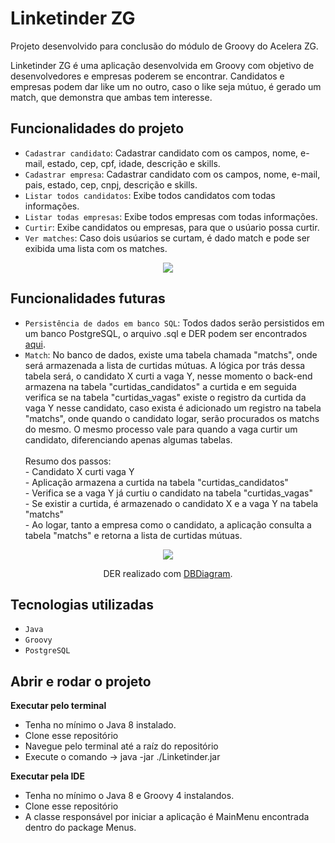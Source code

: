 # Linketinder ZG

Projeto desenvolvido para conclusão do módulo de Groovy do Acelera ZG.

Linketinder ZG é uma aplicação desenvolvida em Groovy com objetivo de desenvolvedores e empresas poderem se encontrar.
Candidatos e empresas podem dar like um no outro, caso o like seja mútuo, é gerado um match, que demonstra que ambas tem
interesse.

## Funcionalidades do projeto

- `Cadastrar candidato`: Cadastrar candidato com os campos, nome, e-mail, estado, cep, cpf, idade, descrição e skills.
- `Cadastrar empresa`: Cadastrar candidato com os campos, nome, e-mail, pais, estado, cep, cnpj, descrição e skills.
- `Listar todos candidatos`: Exibe todos candidatos com todas informações.
- `Listar todas empresas`: Exibe todos empresas com todas informações.
- `Curtir`: Exibe candidatos ou empresas, para que o usúario possa curtir.
- `Ver matches`: Caso dois usúarios se curtam, é dado match e pode ser exibida uma lista com os matches.

<p align="center">
    <img src="https://uploaddeimagens.com.br/images/004/312/321/original/Screenshot_from_2023-01-25_15-36-38.png" />
</p>

## Funcionalidades futuras

- `Persistência de dados em banco SQL`: Todos dados serão persistidos em um banco PostgreSQL, o arquivo .sql e DER podem ser encontrados [aqui](https://github.com/JuniorZanoni/Linketinder/tree/main/banco-de-dados).
- `Match`: No banco de dados, existe uma tabela chamada "matchs", onde será armazenada a lista de curtidas mútuas. A lógica por trás dessa tabela será, o candidato X curti a vaga Y, nesse momento o back-end armazena na tabela "curtidas_candidatos" a curtida e em seguida verifica se na tabela "curtidas_vagas" existe o registro da curtida da vaga Y nesse candidato, caso exista é adicionado um registro na tabela "matchs", onde quando o candidato logar, serão procurados os matchs do mesmo. O mesmo processo vale para quando a vaga curtir um candidato, diferenciando apenas algumas tabelas. <br> <br> Resumo dos passos: <br>  - Candidato X curti vaga Y <br>  - Aplicação armazena a curtida na tabela "curtidas_candidatos"<br>  - Verifica se a vaga Y já curtiu o candidato na tabela "curtidas_vagas" <br>  - Se existir a curtida, é armazenado o candidato X e a vaga Y na tabela "matchs"<br>  - Ao logar, tanto a empresa como o candidato, a aplicação consulta a tabela "matchs" e retorna a lista de curtidas mútuas.

<div align="center">
    <img src="https://imageup.me/images/bf699f73-b491-4e58-8682-629293a10825.png" />
    <p align="center">DER realizado com <a href="https://dbdiagram.io/home">DBDiagram</a>.</p>
</div>

## Tecnologias utilizadas

- `Java`
- `Groovy`
- `PostgreSQL`


## Abrir e rodar o projeto

**Executar pelo terminal**
- Tenha no mínimo o Java 8 instalado.
- Clone esse repositório
- Navegue pelo terminal até a raíz do repositório
- Execute o comando -> java -jar ./Linketinder.jar

**Executar pela IDE**
- Tenha no mínimo o Java 8 e Groovy 4 instalandos.
- Clone esse repositório
- A classe responsável por iniciar a aplicação é MainMenu encontrada dentro do package Menus.
